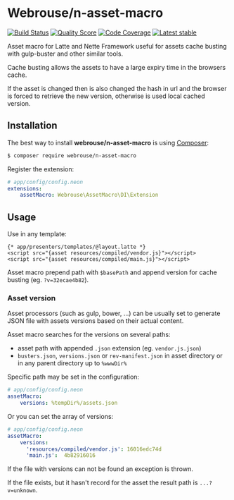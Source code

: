 # Webrouse/n-asset-macro

[![Build Status](https://img.shields.io/travis/webrouse/n-asset-macro.svg?style=flat-square)](https://travis-ci.org/webrouse/n-asset-macro)
[![Quality Score](https://img.shields.io/scrutinizer/g/webrouse/n-asset-macro.svg?style=flat-square)](https://scrutinizer-ci.com/g/webrouse/n-asset-macro/)
[![Code Coverage](https://img.shields.io/scrutinizer/coverage/g/webrouse/n-asset-macro.svg?style=flat-square)](https://scrutinizer-ci.com/g/webrouse/n-asset-macro/)
[![Latest stable](https://img.shields.io/packagist/v/webrouse/n-asset-macro.svg?style=flat-square)](https://packagist.org/packages/webrouse/n-asset-macro)

Asset macro for Latte and Nette Framework
useful for assets cache busting with gulp-buster and other similar tools.

Cache busting allows the assets to have a large expiry time in the browsers cache.

If the asset is changed then is also changed the hash in url and the browser is forced to retrieve the new version, otherwise is used local cached version.


## Installation

The best way to install **webrouse/n-asset-macro** is using  [Composer](http://getcomposer.org/):

```sh
$ composer require webrouse/n-asset-macro
```

Register the extension:
```yaml
# app/config/config.neon
extensions:
    assetMacro: Webrouse\AssetMacro\DI\Extension
```

## Usage

Use in any template:
```latte
{* app/presenters/templates/@layout.latte *}
<script src="{asset resources/compiled/vendor.js}"></script>
<script src="{asset resources/compiled/main.js}"></script>
```

Asset macro prepend path with ```$basePath``` and append version for cache busting
(eg. ```?v=32ecae4b82```).

### Asset version

Asset processors (such as gulp, bower, ...) can be usually set to generate JSON file
with assets versions based on their actual content.

Asset macro searches for the versions on several paths:
* asset path with appended `.json` extension (eg. `vendor.js.json`)
* `busters.json`, `versions.json` or `rev-manifest.json`
in asset directory or in any parent directory up to `%wwwDir%`

Specific path may be set in the configuration:
```yaml
# app/config/config.neon
assetMacro:
    versions: %tempDir%/assets.json
```

Or you can set the array of versions:
```yaml
# app/config/config.neon
assetMacro:
    versions:
      'resources/compiled/vendor.js': 16016edc74d
      'main.js':  4b82916016
```

If the file with versions can not be found an exception is thrown.

If the file exists, but it hasn't record for the asset the result path is `...?v=unknown`.


